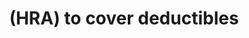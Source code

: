 ---
featimg: /assets/images/benefits/hra.svg
title: (HRA) to cover deductibles
description: Rafters, spouse and dependents who enroll
weight: 2
---